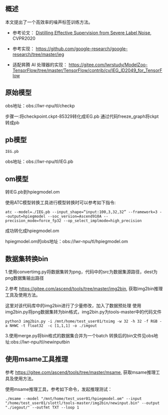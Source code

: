 <h2 id="概述.md">概述</h2>
本文提出了一个高效率的噪声标签训练方法。


- 参考论文：
[Distilling Effective Supervision from Severe Label Noise](https://arxiv.org/pdf/1910.00701.pdf),
    CVPR2020
- 参考实现：
https://github.com/google-research/google-research/tree/master/ieg

- 适配昇腾 AI 处理器的实现：
https://gitee.com/lwrstudy/ModelZoo-TensorFlow/tree/master/TensorFlow/contrib/cv/IEG_ID2049_for_TensorFlow


<h2 id="概述.md">原始模型</h2>

obs地址：obs://lwr-npu/tl/checkp


步骤一:将checkpoint.ckpt-85329转化成IEG.pb
通过代码freeze_graph将ckpt转成pb



<h2 id="概述.md">pb模型</h2>

```
IEG.pb
```
obs地址：obs://lwr-npu/tl/IEG.pb


<h2 id="概述.md">om模型</h2>

转IEG.pb到hpiegmodel.om

使用ATC模型转换工具进行模型转换时可以参考如下指令:

```
atc --model=./IEG.pb --input_shape=“input:100,3,32,32” --framework=3 --output=hpiegmodel --soc_version=Ascend910A --precision_mode=force_fp32 --op_select_implmode=high_precision
```

成功转化成hpiegmodel.om

hpiegmodel.om的obs地址：obs://lwr-npu/tl/hpiegmodel.om


<h2 id="概述.md">数据集转换bin</h2>
1.使用convertimg.py将数据集转为png，代码中的src为数据集源路径，dest为png数据集输出路径

2.参考 https://gitee.com/ascend/tools/tree/master/img2bin, 获取img2bin推理工具及使用方法。

这里对该代码库中的img2bin进行了少量修改，加入了数据预处理
使用img2bin.py将png数据集转为bin格式，img2bin.py为tools-master中的代码文件

```
python3 img2bin.py -i /mnt/home/test_user01/toimg -w 32 -h 32 -f RGB -a NHWC -t float32  -c [1,1,1] -o ./imgout 
```

3.使用merge.py将bin格式的数据集合并为一个batch
转换后的bin文件见obs地址:obs://lwr-npu/tl/newinputbin




<h2 id="概述.md">使用msame工具推理</h2>

参考 https://gitee.com/ascend/tools/tree/master/msame, 获取msame推理工具及使用方法。

使用msame推理工具，参考如下命令，发起推理测试：

```
./msame --model "/mnt/home/test_user01/hpiegmodel.om" --input "/home/test_user01/slottl/tools-master/img2bin/newinput.bin" --output "./iegout/" --outfmt TXT --loop 1
```









